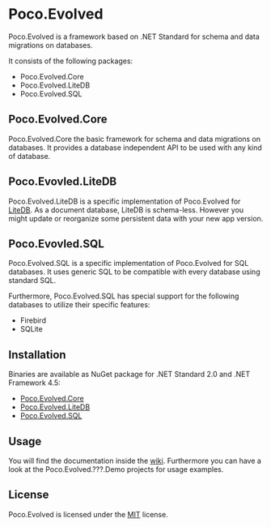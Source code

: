 # Poco.Evolved
Poco.Evolved is a framework based on .NET Standard for schema and data migrations on databases. 

It consists of the following packages: 
* Poco.Evolved.Core
* Poco.Evolved.LiteDB
* Poco.Evolved.SQL

## Poco.Evolved.Core
Poco.Evolved.Core the basic framework for schema and data migrations on databases. It provides a database independent API to be used with any kind of database. 

## Poco.Evovled.LiteDB
Poco.Evolved.LiteDB is a specific implementation of Poco.Evolved for [LiteDB](http://www.litedb.org). As a document database, LiteDB is schema-less. However you might update or reorganize some persistent data with your new app version. 

## Poco.Evovled.SQL
Poco.Evolved.SQL is a specific implementation of Poco.Evolved for SQL databases. It uses generic SQL to be compatible with every database using standard SQL. 

Furthermore, Poco.Evolved.SQL has special support for the following databases to utilize their specific features:
* Firebird
* SQLite

## Installation
Binaries are available as NuGet package for .NET Standard 2.0 and .NET Framework 4.5: 
* [Poco.Evolved.Core](https://www.nuget.org/packages/Poco.Evolved.Core/)
* [Poco.Evolved.LiteDB](https://www.nuget.org/packages/Poco.Evolved.LiteDB)
* [Poco.Evolved.SQL](https://www.nuget.org/packages/Poco.Evolved.SQL/)

## Usage
You will find the documentation inside the [wiki](https://github.com/spiegelp/Poco.Evolved/wiki). Furthermore you can have a look at the Poco.Evolved.???.Demo projects for usage examples. 

## License
Poco.Evolved is licensed under the [MIT](https://github.com/spiegelp/Poco.Evolved/blob/master/LICENSE) license. 
